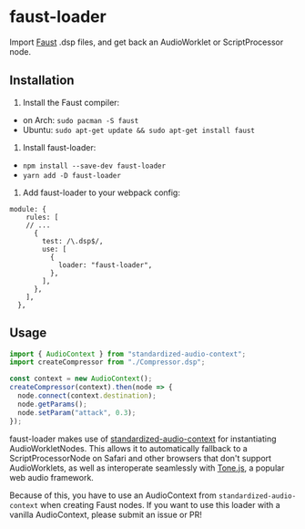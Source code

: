 # faust-loader

Import [Faust](https://faust.grame.fr/) .dsp files, and get back an AudioWorklet or ScriptProcessor node.

## Installation

1. Install the Faust compiler:
  - on Arch: `sudo pacman -S faust`
  - Ubuntu: `sudo apt-get update && sudo apt-get install faust`
1. Install faust-loader:
  - `npm install --save-dev faust-loader`
  - `yarn add -D faust-loader`
1. Add faust-loader to your webpack config:
```
module: {
    rules: [
    // ...
      {
        test: /\.dsp$/,
        use: [
          {
            loader: "faust-loader",
          },
        ],
      },
    ],
  },
```

## Usage
```ts
import { AudioContext } from "standardized-audio-context";
import createCompressor from "./Compressor.dsp";

const context = new AudioContext();
createCompressor(context).then(node => {
  node.connect(context.destination);
  node.getParams();
  node.setParam("attack", 0.3);
});
```

faust-loader makes use of [standardized-audio-context](https://github.com/chrisguttandin/standardized-audio-context) for
instantiating AudioWorkletNodes. This allows it to automatically fallback to a ScriptProcessorNode on Safari and other
browsers that don't support AudioWorklets, as well as interoperate seamlessly with [Tone.js](https://github.com/Tonejs/Tone.js), a popular web audio framework.

Because of this, you have to use an AudioContext from `standardized-audio-context` when creating Faust nodes. If you want
to use this loader with a vanilla AudioContext, please submit an issue or PR!
